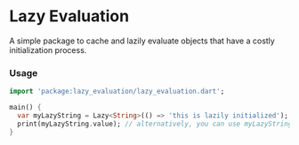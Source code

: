 # Lazy Evaluation
A simple package to cache and lazily evaluate objects that have a costly initialization process.

### Usage

```dart
import 'package:lazy_evaluation/lazy_evaluation.dart';

main() {
  var myLazyString = Lazy<String>(() => 'this is lazily initialized');
  print(myLazyString.value); // alternatively, you can use myLazyString() instead of myLazyString.value
}
```